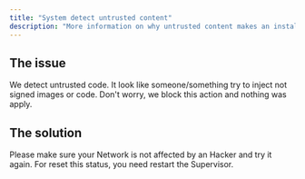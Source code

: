 ```yaml
---
title: "System detect untrusted content"
description: "More information on why untrusted content makes an installation as unhealthy."
---
```


## The issue

We detect untrusted code. It look like someone/something try to inject not signed images or code. Don't worry, we block this action and nothing was apply.

## The solution

Please make sure your Network is not affected by an Hacker and try it again. For reset this status, you need restart the Supervisor.
